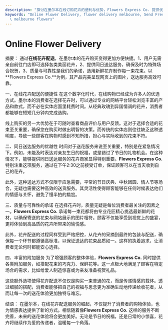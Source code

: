 ```yaml
---
description: "探讨在墨尔本在线订购花卉的便利与优势，Flowers Express Co. 提供优质的花卉和快速的送达服务。"
keywords: "Online Flower Delivery, flower delivery melbourne, Send Fresh Flowers in Melbourne,\
  \ melbourne flowers"
---
```

# Online Flower Delivery

摘要： 
通过**在线花卉配送**，在墨尔本的花卉购买变得更加方便快捷。1、用户无需亲自前往门店即可选择各类美丽花卉，2、提供同日送达服务，确保及时为特殊场合祝贺，3、质量与可靠性是我们的承诺，选用新鲜花卉制作每一束花束。以**Flowers Express Co.**为例，其产品完美呈现网页上的图片，送达服务高效可靠。

一、在线花卉配送的便捷性
在这个数字化时代，在线购物已经成为许多人的优选方式。墨尔本的消费者在选择花卉时，可以通过专业的网络平台轻松浏览丰富的产品和款式，而不必在实体店面里耗费时间。从经典玫瑰到异国情调的花卉，消费者都能够在短短几分钟内完成选购。

线上购买的另一大优势在于可随时查看商品评价与用户反馈。这对于选择合适的花束至关重要，确保您在购买时做出明智的决策。而传统的实体店则往往缺乏这种透明度，导致一些顾客在购物时感到不知所措，担心与实际收到的花束不符。

二、同日送达服务的优越性
时间对于送花服务来说至关重要，特别是在紧急情况下。例如，未能及时表达对亲友生日的祝福，或是错过了节日的礼物机会。在这种情况下，能够提供同日送达服务的花卉商家显得特别重要。**Flowers Express Co.** 特别注重这项服务，通过在下午2:30之前接受订单，保证顾客可以在当天收到自己的花卉。

此外，这种送达方式不仅限于应急需要，平常的节日庆典、中秋团圆、情人节等场合，无疑也需要这种高效的送货服务。其灵活性使得顾客能够在任何时候表达他们的情感与关怀，避免了慢半拍的尴尬。

三、质量与可靠性的承诺
在选择花卉时，质量无疑是每位消费者最关注的因素之一。**Flowers Express Co.** 承诺每一束花都将由专业花匠精心挑选最新鲜的花材，以确保寄送的花束与网站展示的图片相符。顾客不仅能享受到视觉上的盛宴，更将体验到高品质的花卉所带来的愉悦感。

此外，花卉配送的过程同样受到严格把控，从花卉的采摘到最终的包装与配送，确保每一个环节都遵循高标准，以保证送达的花束品质如一。这样的执着追求，让消费者无论何时都能安心选择。

四、丰富的附加服务
为了增强顾客的整体体验，**Flowers Express Co.** 同时提供各类附加服务，如搭配花束的巧克力、保鲜花等。这一点极大地满足了顾客在特定场合的需求，比如给爱人制造惊喜或为亲友准备祝贺礼品。

这些额外选项使得花卉配送不仅仅是购买一束普通的花，而是传递情感的载体。透过细腻的搭配，消费者能够把自己的祝福与思念更为准确生动地传递给收花者，从而让每一次的送花体验更加独特与难忘。

结语：
在墨尔本，在线花卉配送服务的崛起，不仅提升了消费者的购物体验，也为情感表达提供了新的方式。相信随着像**Flowers Express Co.** 这样的服务不断完善，未来的送花体验将会更加美好。无论是节日的祝福，还是日常的小惊喜，花卉将继续作为爱的传递者，温暖每一个角落。
